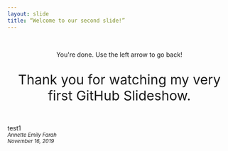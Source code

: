 ```yaml
---
layout: slide
title: “Welcome to our second slide!”
---
```


<br>
<p style="text-align:center;">You're done. Use the left arrow to go back!</p>
<p style="text-align:center;font-size:30px;">Thank you for watching my very first GitHub Slideshow.</p><br>
test1
<footer><small><em>Annette Emily Farah<br>
    November 16, 2019</em></small></footer>
